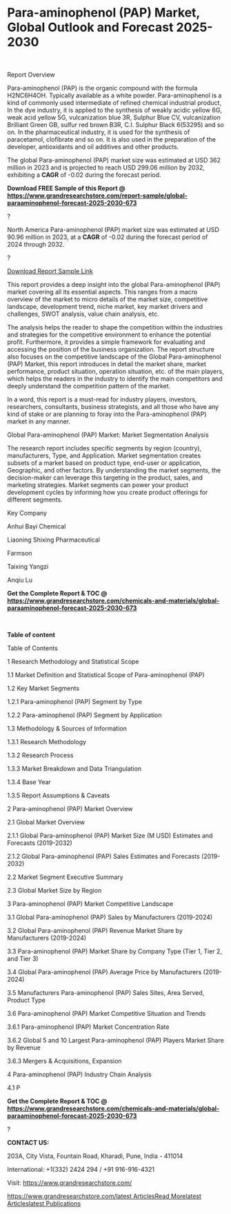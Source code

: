 <h1>Para-aminophenol (PAP) Market, Global Outlook and Forecast 2025-2030</h1><br/><p>Report Overview</p>
 
 
 
 <p>Para-aminophenol (PAP) is the organic compound with the formula H2NC6H4OH. Typically available as a white powder. Para-aminophenol is a kind of commonly used intermediate of refined chemical industrial product, In the dye industry, it is applied to the synthesis of weakly acidic yellow 6G, weak acid yellow 5G, vulcanization blue 3R, Sulphur Blue CV, vulcanization Brilliant Green GB, sulfur red brown B3R, C.I. Sulphur Black 6(53295) and so on. In the pharmaceutical industry, it is used for the synthesis of paracetamol, clofibrate and so on. It is also used in the preparation of the developer, antioxidants and oil additives and other products.</p>
 
 
 
 <p>The global Para-aminophenol (PAP) market size was estimated at USD 362 million in 2023 and is projected to reach USD 299.06 million by 2032, exhibiting a <strong>CAGR</strong> of -0.02 during the forecast period.</p>
 
 
 
 <div><b>Download FREE Sample of this Report @ <a href="https://www.grandresearchstore.com/report-sample/global-paraaminophenol-forecast-2025-2030-673">https://www.grandresearchstore.com/report-sample/global-paraaminophenol-forecast-2025-2030-673</a></b></div>
 
 
 
 <p>? </p>
 
 
 
 <p>North America Para-aminophenol (PAP) market size was estimated at USD 90.96 million in 2023, at a <strong>CAGR</strong> of -0.02 during the forecast period of 2024 through 2032.</p>
 
 
 
 <p>? </p>
 
 
 
 <p><a href="https://www.grandresearchstore.com/mr-admin/report-sample/global-paraaminophenol-forecast-2025-2030-673">Download Report Sample Link</a></p>
 
 
 
 <p>This report provides a deep insight into the global Para-aminophenol (PAP) market covering all its essential aspects. This ranges from a macro overview of the market to micro details of the market size, competitive landscape, development trend, niche market, key market drivers and challenges, SWOT analysis, value chain analysis, etc.</p>
 
 
 
 <p>The analysis helps the reader to shape the competition within the industries and strategies for the competitive environment to enhance the potential profit. Furthermore, it provides a simple framework for evaluating and accessing the position of the business organization. The report structure also focuses on the competitive landscape of the Global Para-aminophenol (PAP) Market, this report introduces in detail the market share, market performance, product situation, operation situation, etc. of the main players, which helps the readers in the industry to identify the main competitors and deeply understand the competition pattern of the market.</p>
 
 
 
 <p>In a word, this report is a must-read for industry players, investors, researchers, consultants, business strategists, and all those who have any kind of stake or are planning to foray into the Para-aminophenol (PAP) market in any manner.</p>
 
 
 
 <p>Global Para-aminophenol (PAP) Market: Market Segmentation Analysis</p>
 
 
 
 <p>The research report includes specific segments by region (country), manufacturers, Type, and Application. Market segmentation creates subsets of a market based on product type, end-user or application, Geographic, and other factors. By understanding the market segments, the decision-maker can leverage this targeting in the product, sales, and marketing strategies. Market segments can power your product development cycles by informing how you create product offerings for different segments.</p>
 
 
 
 <p>Key Company</p>
 
 
 
 <p>Anhui Bayi Chemical</p>
 
 
 
 <p>Liaoning Shixing Pharmaceutical</p>
 
 
 
 <p>Farmson</p>
 
 
 
 <p>Taixing Yangzi</p>
 
 
 
 <p>Anqiu Lu</p>
 
 
 
 <div><b>Get the Complete Report & TOC @ <a href="https://www.grandresearchstore.com/chemicals-and-materials/global-paraaminophenol-forecast-2025-2030-673">https://www.grandresearchstore.com/chemicals-and-materials/global-paraaminophenol-forecast-2025-2030-673</a></b></div>
 
 
 
 <p><br />
 
 <b>Table of content</b></p>
 
 
 
 <p>Table of Contents<br />
 
 1 Research Methodology and Statistical Scope<br />
 
 1.1 Market Definition and Statistical Scope of Para-aminophenol (PAP)<br />
 
 1.2 Key Market Segments<br />
 
 1.2.1 Para-aminophenol (PAP) Segment by Type<br />
 
 1.2.2 Para-aminophenol (PAP) Segment by Application<br />
 
 1.3 Methodology & Sources of Information<br />
 
 1.3.1 Research Methodology<br />
 
 1.3.2 Research Process<br />
 
 1.3.3 Market Breakdown and Data Triangulation<br />
 
 1.3.4 Base Year<br />
 
 1.3.5 Report Assumptions & Caveats<br />
 
 2 Para-aminophenol (PAP) Market Overview<br />
 
 2.1 Global Market Overview<br />
 
 2.1.1 Global Para-aminophenol (PAP) Market Size (M USD) Estimates and Forecasts (2019-2032)<br />
 
 2.1.2 Global Para-aminophenol (PAP) Sales Estimates and Forecasts (2019-2032)<br />
 
 2.2 Market Segment Executive Summary<br />
 
 2.3 Global Market Size by Region<br />
 
 3 Para-aminophenol (PAP) Market Competitive Landscape<br />
 
 3.1 Global Para-aminophenol (PAP) Sales by Manufacturers (2019-2024)<br />
 
 3.2 Global Para-aminophenol (PAP) Revenue Market Share by Manufacturers (2019-2024)<br />
 
 3.3 Para-aminophenol (PAP) Market Share by Company Type (Tier 1, Tier 2, and Tier 3)<br />
 
 3.4 Global Para-aminophenol (PAP) Average Price by Manufacturers (2019-2024)<br />
 
 3.5 Manufacturers Para-aminophenol (PAP) Sales Sites, Area Served, Product Type<br />
 
 3.6 Para-aminophenol (PAP) Market Competitive Situation and Trends<br />
 
 3.6.1 Para-aminophenol (PAP) Market Concentration Rate<br />
 
 3.6.2 Global 5 and 10 Largest Para-aminophenol (PAP) Players Market Share by Revenue<br />
 
 3.6.3 Mergers & Acquisitions, Expansion<br />
 
 4 Para-aminophenol (PAP) Industry Chain Analysis<br />
 
 4.1 P</p>
 
 
 
 <div><b>Get the Complete Report & TOC @ <a href="https://www.grandresearchstore.com/chemicals-and-materials/global-paraaminophenol-forecast-2025-2030-673">https://www.grandresearchstore.com/chemicals-and-materials/global-paraaminophenol-forecast-2025-2030-673</a></b></div>
 
 
 
 <p>? </p>
 
 
 
 <p><b>CONTACT US:</b><br />
 
 203A, City Vista, Fountain Road, Kharadi, Pune, India - 411014<br />
 
 International: +1(332) 2424 294 / +91 916-916-4321<br />
 
 Visit: <a href="https://www.grandresearchstore.com/">https://www.grandresearchstore.com/</a><br />
 
 <a href="https://gyeongbokgung.com">https://www.grandresearchstore.com/</a><a href="https://hallyeomaritime.com">latest Articles</a><a href="https://jingwansa.com">Read More</a><a href="https://nguoiviet.jp/">latest Articles</a><a href="https://www.intelmarketresearch.com/">latest Publications</a></p>